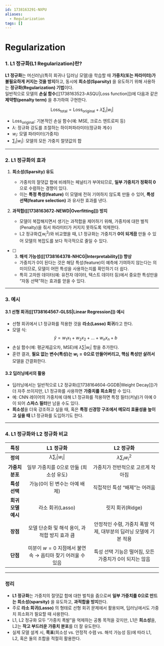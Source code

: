 ```yaml
---
id: 1738163291-NXPU
aliases:
  - Regularization
tags: []
---
```


# Regularization
### **1. L1 정규화(L1 Regularization)란?**

**L1 정규화**는 머신러닝(특히 회귀나 딥러닝 모델)을 학습할 때 **가중치(또는 파라미터)가 불필요하게 커지는 것을 방지**하고, 동시에 **희소성(Sparsity)** 을 유도하기 위해 사용하는 **정규화(Regularization) 기법**이다.  
일반적으로 모델의 **손실 함수**([[1738163523-ASQU|Loss function]])에 다음과 같은 **제약항(penalty term)** 을 추가하여 구현한다.

$$
\text{Loss}_{\text{total}} = \text{Loss}_{\text{original}} + \lambda \sum_i |w_i|
$$

- $\text{Loss}_{\text{original}}$: 기본적인 손실 함수(예: MSE, 크로스 엔트로피 등)  
- $\lambda$: 정규화 강도를 조절하는 하이퍼파라미터(정규화 계수)  
- $w_i$: 모델 파라미터(가중치)  
- $\sum_i |w_i|$: 모델의 모든 가중치 절댓값의 합  

---

### **2. L1 정규화의 효과**

1. **희소성(Sparsity) 유도**  
   - 가중치의 절댓값 합에 비례하는 페널티가 부여되므로, **일부 가중치가 정확히 0**으로 수렴하는 경향이 있다.  
   - 이는 **특정 특성(feature)** 이 모델에 전혀 기여하지 않도록 만들 수 있어, **특성 선택(feature selection)** 과 유사한 효과를 낸다.

2. **과적합([[1738163672-NEWD|Overfitting]]) 방지**  
   - 모델이 복잡해지면서 생기는 과적합을 제어하기 위해, 가중치에 대한 벌칙(Penalty)을 줘서 파라미터가 커지지 못하도록 억제한다.  
   - L2 정규화($\sum w_i^2$)와 비교했을 때, L1 정규화는 가중치가 **0이 되게끔** 만들 수 있어 모델의 복잡도를 보다 적극적으로 줄일 수 있다.

- [ ] 3. **해석 가능성([[1738164378-NHCG|Interpretability]]) 향상**  
   - 가중치가 0이 된다는 것은 해당 특성(feature)이 예측에 기여하지 않는다는 의미이므로, 모델이 어떤 특성을 사용하는지를 확인하기 더 쉽다.  
   - 특히 고차원 데이터(예: 유전자 데이터, 텍스트 데이터 등)에서 중요한 특성만을 “자동 선택”하는 효과를 얻을 수 있다.

---

### **3. 예시**

#### **3.1 선형 회귀([[1738164567-GLSS|Linear Regression]]) 예시**
- 선형 회귀에서 L1 정규화를 적용한 것을 **라소(Lasso) 회귀**라고 한다.  
- 모델 식:  
  $$
  \hat{y} = w_1 x_1 + w_2 x_2 + \dots + w_n x_n + b
  $$  
- 손실 함수(예: 평균제곱오차, MSE)에 $\lambda \sum |w_i|$ 항을 추가한다.  
- 훈련 결과, **필요 없는 변수(특성)는 $w_i=0$으로 만들어버리고, 핵심 특성만 살려서** 모델을 간결화한다.

#### **3.2 딥러닝에서의 활용**
- 딥러닝에서는 일반적으로 L2 정규화([[1738164604-GGDB|Weight Decay]])가 더 자주 쓰이지만, L1 정규화를 사용하면 **가중치를 희소화**할 수 있다.  
- 예: CNN 레이어의 가중치에 대해 L1 정규화를 적용하면 특정 필터(커널)가 아예 0이 되어 **스파스 필터**만 남을 수도 있다.  
- **희소성**을 더욱 강조하고 싶을 때, 혹은 **특정 신경망 구조에서 메모리 효율성을 높이고 싶을 때** L1 정규화를 도입하기도 한다.

---

### **4. L1 정규화와 L2 정규화 비교**
| **특징**           | **L1 정규화**                                          | **L2 정규화**                                          |
|:-----------------:|:----------------------------------------------------:|:----------------------------------------------------:|
| **정의**           | $\lambda \sum_i \|w_i\|$                                |  $\lambda \sum_i w_i^2$                              |
| **가중치 분포**    | 일부 가중치를 0으로 만듦 (희소성 유도)                   | 가중치가 전반적으로 고르게 작아짐                     |
| **특성 선택**      | 가능(0이 된 변수는 아예 배제)                            | 직접적인 특성 “배제”는 어려움                         |
| **회귀 모델 예시** | 라소 회귀(Lasso)                                      | 릿지 회귀(Ridge)                                     |
| **장점**           | 모델 단순화 및 해석 용이, 과적합 방지 효과 큼             | 안정적인 수렴, 가중치 폭발 억제, 대부분의 딥러닝 모델에 기본 적용 |
| **단점**           | 미분이 $w=0$ 지점에서 불연속 → 옵티마 찾기 어려울 수 있음 | 특성 선택 기능은 떨어짐, 모든 가중치가 0이 되지는 않음            |

---

### **정리**

- **L1 정규화**는 가중치의 절댓값 합에 대한 벌칙을 줌으로써 **일부 가중치를 0으로 만드는 희소성(sparsity)** 을 유도하고, **과적합을 방지**한다.  
- 주로 **라소 회귀(Lasso)** 의 형태로 선형 회귀 문제에서 활용되며, 딥러닝에서도 가중치 희소화가 필요할 때 사용한다.  
- L1, L2 정규화 모두 “가중치 폭발”을 억제하는 공통 목적을 갖지만, L1은 **희소성**을, L2는 **작고 부드러운 가중치 분포**를 더 잘 유도한다.  
- 실제 모델 설계 시, **목표**(희소성 vs. 안정적 수렴 vs. 해석 가능성 등)에 따라 L1, L2, 혹은 둘의 조합을 적절히 활용한다.
